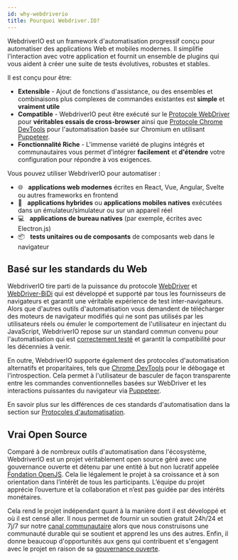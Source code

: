 ```yaml
---
id: why-webdriverio
title: Pourquoi Webdriver.IO?
---
```


WebdriverIO est un framework d'automatisation progressif conçu pour automatiser des applications Web et mobiles modernes. Il simplifie l'interaction avec votre application et fournit un ensemble de plugins qui vous aident à créer une suite de tests évolutives, robustes et stables.

Il est conçu pour être:

- __Extensible__ - Ajout de fonctions d'assistance, ou des ensembles et combinaisons plus complexes de commandes existantes est __simple__ et __vraiment utile__
- __Compatible__ - WebdriverIO peut être exécuté sur le [Protocole WebDriver](https://w3c.github.io/webdriver/) pour __véritables essais de cross-browser__ ainsi que [Protocole Chrome DevTools](https://chromedevtools.github.io/devtools-protocol/) pour l'automatisation basée sur Chromium en utilisant [Puppeteer](https://pptr.dev/).
- __Fonctionnalité Riche__ - L'immense variété de plugins intégrés et communautaires vous permet d'intégrer __facilement__ et __d'étendre__ votre configuration pour répondre à vos exigences.

Vous pouvez utiliser WebdriverIO pour automatiser :

- 🌐 <span>&nbsp;</span> __applications web modernes__ écrites en React, Vue, Angular, Svelte ou autres frameworks en frontend
- 📱 <span>&nbsp;</span> __applications hybrides__ ou __applications mobiles natives__ exécutées dans un émulateur/simulateur ou sur un appareil réel
- 💻 <span>&nbsp;</span> __applications de bureau natives__ (par exemple, écrites avec Electron.js)
- 📦 <span>&nbsp;</span> __tests unitaires ou de composants__ de composants web dans le navigateur

## Basé sur les standards du Web

WebdriverIO tire parti de la puissance du protocole [WebDriver](https://w3c.github.io/webdriver/) et [WebDriver-BiDi](https://github.com/w3c/webdriver-bidi) qui est développé et supporté par tous les fournisseurs de navigateurs et garantit une véritable expérience de test inter-navigateurs. Alors que d'autres outils d'automatisation vous demandent de télécharger des moteurs de navigateur modifiés qui ne sont pas utilisés par les utilisateurs réels ou émuler le comportement de l'utilisateur en injectant du JavaScript, WebdriverIO repose sur un standard commun convenu pour l'automatisation qui est [correctement testé](https://wpt.fyi/results/webdriver/tests?label=experimental&label=master&aligned) et garantit la compatibilité pour les décennies à venir.

En outre, WebdriverIO supporte également des protocoles d'automatisation alternatifs et proparitaires, tels que [Chrome DevTools](https://chromedevtools.github.io/devtools-protocol/) pour le débogage et l'introspection. Cela permet à l'utilisateur de basculer de façon transparente entre les commandes conventionnelles basées sur WebDriver et les interactions puissantes du navigateur via [Puppeteer](https://pptr.dev/).

En savoir plus sur les différences de ces standards d'automatisation dans la section sur [Protocoles d'automatisation](./AutomationProtocols.md).

## Vrai Open Source

Comparé à de nombreux outils d'automatisation dans l'écosystème, WebdriverIO est un projet véritablement open source géré avec une gouvernance ouverte et détenu par une entité à but non lucratif appelée [Fondation OpenJS](https://openjsf.org/). Cela lie légalement le projet à sa croissance et à son orientation dans l’intérêt de tous les participants. L’équipe du projet apprécie l’ouverture et la collaboration et n’est pas guidée par des intérêts monétaires.

Cela rend le projet indépendant quant à la manière dont il est développé et où il est censé aller. Il nous permet de fournir un soutien gratuit 24h/24 et 7j/7 sur notre [canal communautaire](https://discord.webdriver.io) alors que nous construisons une communauté durable qui se soutient et apprend les uns des autres. Enfin, il donne beaucoup d'opportunités aux gens qui contribuent et s'engagent avec le projet en raison de sa [gouvernance ouverte](https://github.com/webdriverio/webdriverio/blob/main/GOVERNANCE.md).
